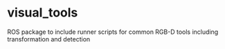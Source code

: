 # visual_tools
ROS package to include runner scripts for common RGB-D tools including transformation and detection
